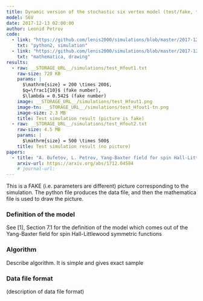 ```yaml
---
title: Dynamic version of the stochastic six vertex model (test/fake, to be updated to real at some point)
model: S6V
date: 2017-12-13 02:00:00
author: Leonid Petrov
code:
  - link: "https://github.com/lenis2000/simulations/blob/master/2017-12-13-dynS6V/2017-12-13-dynS6V.py"
    txt: "python2, simulation"
  - link: "https://github.com/lenis2000/simulations/blob/master/2017-12-13-dynS6V/test_2017-12-13-dynS6V.nb"
    txt: "mathematica, drawing"
results:
  - raw: __STORAGE_URL__/simulations/test_Hfout1.txt
    raw-size: 720 KB
    params: |
      $\mathrm{size} = 200 \times 200$,
      $q=\frac1{10}$ (fake number),
      $\lambda = 0.542$ (fake number)
    image: __STORAGE_URL__/simulations/test_Hfout1.png
    image-tn: __STORAGE_URL__/simulations/test_Hfout1-tn.png
    image-size: 2.3 MB
    title: Test simulation result (picture is fake)
  - raw: __STORAGE_URL__/simulations/test_Hfout2.txt
    raw-size: 4.5 MB
    params: |
      $\mathrm{size} = 500 \times 500$
    title: Test simulation result (no picture)
papers:
  - title: "A. Bufetov, L. Petrov, Yang-Baxter field for spin Hall-Littlewood symmetric functions (2017)"
    arxiv-url: https://arxiv.org/abs/1712.04584
    # journal-url:
---
```


This is a FAKE (i.e. parameters are different) picture
corresponding to the simulation. The python file produces the data file, and
then the mathematica file is used to draw the picture.

### Definition of the model

See [1], Section 7.1 for the definition of the model which comes out of the Yang-Baxter field for spin Hall-Littlewood symmetric functions

### Algorithm

Describe algorithm. It is simple and gives exact sample

### Data file format

(description of data file format)
